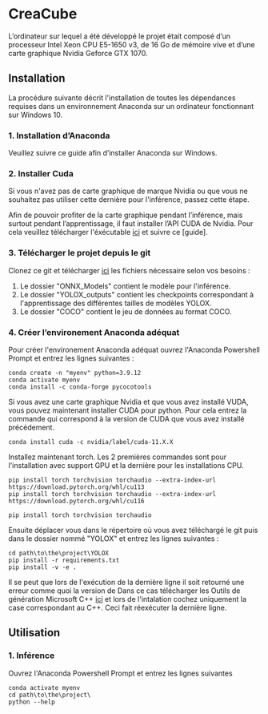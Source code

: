 # CreaCube

L’ordinateur sur lequel a été développé le projet était composé d’un processeur Intel Xeon CPU E5-1650 v3, de 16 Go de mémoire vive et d’une carte graphique Nvidia Geforce GTX 1070.

## Installation

La procédure suivante décrit l'installation de toutes les dépendances requises dans un environnement Anaconda sur un ordinateur fonctionnant sur Windows 10.

### 1. Installation d’Anaconda

Veuillez suivre ce guide afin d’installer Anaconda sur Windows.

### 2. Installer Cuda

Si vous n'avez pas de carte graphique de marque Nvidia ou que vous ne souhaitez pas utiliser cette dernière pour l'inférence, passez cette étape.

Afin de pouvoir profiter de la carte graphique pendant l’inférence, mais surtout pendant l’apprentissage, il faut installer l’API CUDA de Nvidia. Pour cela veuillez télécharger l'éxécutable [ici](https://developer.nvidia.com/cuda-downloads?target_os=Windows&target_arch=x86_64&target_version=11&target_type=exe_local) et suivre ce [guide].

### 3. Télécharger le projet depuis le git

Clonez ce git et télécharger [ici](https://user-images.githubusercontent.com/55946370/180219702-0046b8ee-8824-46c8-a823-bb14a8e2eb41.png) les fichiers nécessaire selon vos besoins :
  1. Le dossier "ONNX_Models" contient le modèle pour l'inférence.
  2. Le dossier "YOLOX_outputs" contient les checkpoints correspondant à l'apprentissage des différentes tailles de modèles YOLOX.
  3. Le dossier "COCO" contient le jeu de données au format COCO.

### 4. Créer l’environement Anaconda adéquat

Pour créer l'environement Anaconda adéquat ouvrez l'Anaconda Powershell Prompt et entrez les lignes suivantes :
```
conda create -n "myenv" python=3.9.12
conda activate myenv
conda install -c conda-forge pycocotools
```
Si vous avez une carte graphique Nvidia et que vous avez installé VUDA, vous pouvez maintenant installer CUDA pour python. Pour cela entrez la commande qui correspond à la version de CUDA que vous avez installé précédement.
```
conda install cuda -c nvidia/label/cuda-11.X.X
```
Installez maintenant torch. Les 2 premières commandes sont pour l'installation avec support GPU et la dernière pour les installations CPU.
```
pip install torch torchvision torchaudio --extra-index-url https://download.pytorch.org/whl/cu113
pip install torch torchvision torchaudio --extra-index-url https://download.pytorch.org/whl/cu116

pip install torch torchvision torchaudio
```
Ensuite déplacer vous dans le répertoire où vous avez téléchargé le git puis dans le dossier nommé "YOLOX" et entrez les lignes suivantes :
```
cd path\to\the\project\YOLOX
pip install -r requirements.txt
pip install -v -e .
```
Il se peut que lors de l'exécution de la dernière ligne il soit retourné une erreur comme quoi la version de
Dans ce cas télécharger les Outils de génération Microsoft C++ [ici](https://visualstudio.microsoft.com/fr/visual-cpp-build-tools/) et lors de l'intalation cochez uniquement la case correspondant au C++. Ceci fait réexécuter la dernière ligne.

## Utilisation

### 1. Inférence

Ouvrez l'Anaconda Powershell Prompt et entrez les lignes suivantes
```
conda activate myenv
cd path\to\the\project\
python --help
```

